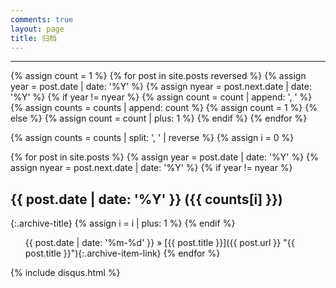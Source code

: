 ```yaml
---
comments: true
layout: page
title: 归档
---
```

---
<style type="text/css">
li {
  list-style-type:none;
}
#post__content>.archive-item-link {
  color: #2ea9df;
  font-weight: 400;
}
#post__content>.archive-item-link:hover {
  border-bottom: 1px dashed #2ea9df;
  text-decoration: none;
}
</style>

{% assign count = 1 %}
{% for post in site.posts reversed %}
    {% assign year = post.date | date: '%Y' %}
    {% assign nyear = post.next.date | date: '%Y' %}
    {% if year != nyear %}
        {% assign count = count | append: ', ' %}
        {% assign counts = counts | append: count %}
        {% assign count = 1 %}
    {% else %}
        {% assign count = count | plus: 1 %}
    {% endif %}
{% endfor %}

{% assign counts = counts | split: ', ' | reverse %}
{% assign i = 0 %}

{% for post in site.posts %}
    {% assign year = post.date | date: '%Y' %}
    {% assign nyear = post.next.date | date: '%Y' %}
    {% if year != nyear %}
## {{ post.date | date: '%Y' }} ({{ counts[i] }})
{:.archive-title}
        {% assign i = i | plus: 1 %}
    {% endif %}
* {{ post.date | date: '%m-%d' }} &raquo; [{{ post.title }}]({{ post.url }} "{{ post.title }}"){:.archive-item-link}
{% endfor %}


{% include disqus.html %}
